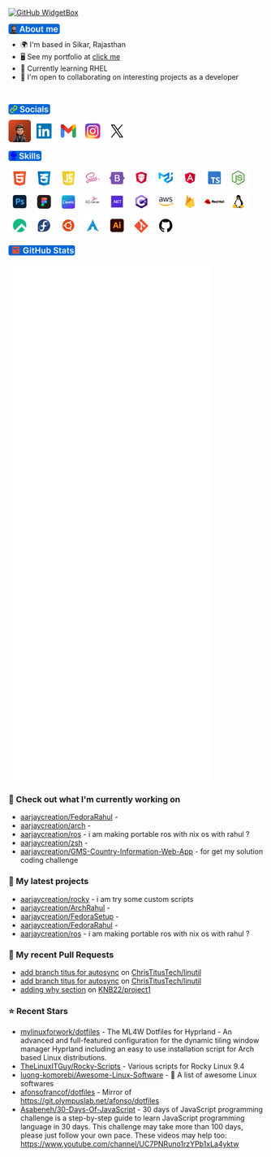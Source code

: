 [![GitHub WidgetBox](https://github-widgetbox.vercel.app/api/profile?username=aarjaycreation&data=followers,repositories,stars,commits&theme=darkmode)](https://github.com/aarjaycreation)

<a href="https://aarjaycreation.com/" target="_blank" align="left"><img align="left" height="20" alt="about-me" src="assets/headings/about-me.png"></a>
<br>


*   🌍  I'm based in Sikar, Rajasthan
*   🖥️  See my portfolio at <a target="_blank" rel="noreferrer" href='https://aarjaycreation.com/'>click me</a>
*   🧠  Currently learning RHEL
*   🤝  I'm open to collaborating on interesting projects as a developer

<br>


<a href="https://aarjaycreation.com/" target="_blank" align="left"><img align="left" height="20" alt="socials" src="assets/headings/socials.png"></a>
<br>

<a title="aarjaycreation.com" href="https://aarjaycreation.com/" target="_blank"><img height="44" alt="aarjaycreation" src="assets/social-icons/Portpolio.png"></a>
<a title="Linkdin/in/aarjaycreation/" href="https://in.linkedin.com/in/aarjaycreation" target="_blank"><img height="44" alt="Linkdin"  src="assets/social-icons/Linkdin.png"></a> 
<a title="aarjaycreation@gmail.com" href="mailto:aarjaycreation@gmail.com" target="_blank"><img height="44" alt="Gmail" src="assets/social-icons/Gmail.png"></a>
<a title="Instagram/rahuljangir.works/" href="https://www.instagram.com/rahuljangir.works/" target="_blank"><img height="44" alt="Instagram" src="assets//social-icons/Instagram.png"></a>
<a title="x.com/aarjaycreation/" href="https://x.com/aarjaycreation" target="_blank"><img height="44" alt="Twitter" src="assets/social-icons/Twitter.png"></a>

<a href="https://aarjaycreation.com/" target="_blank" align="left"><img align="left" height="20" alt="skills" src="assets/headings/skills.png"></a>
<br>

<a href="https://aarjaycreation.com/" target="_blank"><img height="44" alt="skills" src="assets/skills-icons/html.png"></a> 
<a href="https://aarjaycreation.com/" target="_blank"><img height="44" alt="skills" src="assets/skills-icons/CSS.png"></a>
<a href="https://aarjaycreation.com/" target="_blank"><img height="44" alt="skills" src="assets/skills-icons/Javascript.png"></a>
<a href="https://aarjaycreation.com/" target="_blank"><img height="44" alt="skills" src="assets/skills-icons/scss.png"></a>
<a href="https://aarjaycreation.com/" target="_blank"><img height="44" alt="skills" src="assets/skills-icons/BOOTSTRAP.png"></a>
<a href="https://aarjaycreation.com/" target="_blank"><img height="44" alt="skills" src="assets/skills-icons/prime-Ng.png"></a>
<a href="https://aarjaycreation.com/" target="_blank"><img height="44" alt="skills" src="assets/skills-icons/MUI.png"></a>
<a href="https://aarjaycreation.com/" target="_blank"><img height="44" alt="skills" src="assets/skills-icons/angular.png"></a>
<a href="https://aarjaycreation.com/" target="_blank"><img height="44" alt="skills" src="assets/skills-icons/type-script.png"></a>
<a href="https://aarjaycreation.com/" target="_blank"><img height="44" alt="skills" src="assets/skills-icons/NODEJS.png"></a>
<a href="https://aarjaycreation.com/" target="_blank"><img height="44" alt="skills" src="assets/skills-icons/PS.png"></a>
<a href="https://aarjaycreation.com/" target="_blank"><img height="44" alt="skills" src="assets/skills-icons/FIGMA.png"></a>
<a href="https://aarjaycreation.com/" target="_blank"><img height="44" alt="skills" src="assets/skills-icons/CANVA.png"></a>
<a href="https://aarjaycreation.com/" target="_blank"><img height="44" alt="skills" src="assets/skills-icons/sqlServer.png"></a>
<a href="https://aarjaycreation.com/" target="_blank"><img height="44" alt="skills" src="assets/skills-icons/dot-net.png"></a>
<a href="https://aarjaycreation.com/" target="_blank"><img height="44" alt="skills" src="assets/skills-icons/Csharp.png"></a>
<a href="https://aarjaycreation.com/" target="_blank"><img height="44" alt="skills" src="assets/skills-icons/AWS.png"></a>
<a href="https://aarjaycreation.com/" target="_blank"><img height="44" alt="skills" src="assets/skills-icons/firebase.png"></a>
<a href="https://aarjaycreation.com/" target="_blank"><img height="44" alt="skills" src="assets/skills-icons/RHEL.png"></a>
<a href="https://aarjaycreation.com/" target="_blank"><img height="44" alt="skills" src="assets/skills-icons/linux.png"></a>
<a href="https://aarjaycreation.com/" target="_blank"><img height="44" alt="skills" src="assets/skills-icons/rocky.png"></a>
<a href="https://aarjaycreation.com/" target="_blank"><img height="44" alt="skills" src="assets/skills-icons/fedora.png"></a>
<a href="https://aarjaycreation.com/" target="_blank"><img height="44" alt="skills" src="assets/skills-icons/ubuntu.png"></a>
<a href="https://aarjaycreation.com/" target="_blank"><img height="44" alt="skills" src="assets/skills-icons/arch.png"></a>
<a href="https://aarjaycreation.com/" target="_blank"><img height="44" alt="skills" src="assets/skills-icons/AI.png"></a>
<a href="https://aarjaycreation.com/" target="_blank"><img height="44" alt="skills" src="assets/skills-icons/GIT.png"></a>
<a href="https://aarjaycreation.com/" target="_blank"><img height="44" alt="skills" src="assets/skills-icons/GITHUB.png"></a>

<a href="https://aarjaycreation.com/" target="_blank" align="left"><img align="left" height="20" alt="github-stats" src="assets/headings/github-stats.png"></a>

<br>

<p align="left"><img src="https://raw.githubusercontent.com/aarjaycreation/aarjaycreation/main/github-metrics.svg" /></p>

### 👷 Check out what I'm currently working on

- [aarjaycreation/FedoraRahul](https://github.com/aarjaycreation/FedoraRahul) - 
- [aarjaycreation/arch](https://github.com/aarjaycreation/arch) - 
- [aarjaycreation/ros](https://github.com/aarjaycreation/ros) - i am making portable ros with nix os with rahul ?
- [aarjaycreation/zsh](https://github.com/aarjaycreation/zsh) - 
- [aarjaycreation/GMS-Country-Information-Web-App](https://github.com/aarjaycreation/GMS-Country-Information-Web-App) - for get my solution coding challenge
### 🌱 My latest projects

- [aarjaycreation/rocky](https://github.com/aarjaycreation/rocky) - i am try some custom scripts 
- [aarjaycreation/ArchRahul](https://github.com/aarjaycreation/ArchRahul) - 
- [aarjaycreation/FedoraSetup](https://github.com/aarjaycreation/FedoraSetup) - 
- [aarjaycreation/FedoraRahul](https://github.com/aarjaycreation/FedoraRahul) - 
- [aarjaycreation/ros](https://github.com/aarjaycreation/ros) - i am making portable ros with nix os with rahul ?
### 🔨 My recent Pull Requests

- [add branch titus for autosync](https://github.com/ChrisTitusTech/linutil/pull/227) on [ChrisTitusTech/linutil](https://github.com/ChrisTitusTech/linutil)
- [add branch titus for autosync](https://github.com/ChrisTitusTech/linutil/pull/226) on [ChrisTitusTech/linutil](https://github.com/ChrisTitusTech/linutil)
- [adding why section](https://github.com/KNB22/project1/pull/1) on [KNB22/project1](https://github.com/KNB22/project1)
### ⭐ Recent Stars

- [mylinuxforwork/dotfiles](https://github.com/mylinuxforwork/dotfiles) - The ML4W Dotfiles for Hyprland - An advanced and full-featured configuration for the dynamic tiling window manager Hyprland including an easy to use installation script for Arch based Linux distributions.
- [TheLinuxITGuy/Rocky-Scripts](https://github.com/TheLinuxITGuy/Rocky-Scripts) - Various scripts for Rocky Linux 9.4
- [luong-komorebi/Awesome-Linux-Software](https://github.com/luong-komorebi/Awesome-Linux-Software) - 🐧 A list of awesome Linux softwares 
- [afonsofrancof/dotfiles](https://github.com/afonsofrancof/dotfiles) - Mirror of https://git.olympuslab.net/afonso/dotfiles
- [Asabeneh/30-Days-Of-JavaScript](https://github.com/Asabeneh/30-Days-Of-JavaScript) - 30 days of JavaScript programming challenge is a step-by-step guide to learn JavaScript programming language in 30 days. This challenge may take more than 100 days,  please just follow your own pace. These videos may help too: https://www.youtube.com/channel/UC7PNRuno1rzYPb1xLa4yktw

